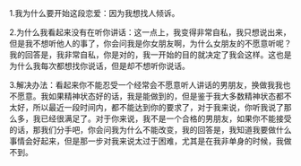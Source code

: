 1.我为什么要开始这段恋爱：因为我想找人倾诉。

2.为什么我看起来没有在听你讲话：这一点上，我变得非常自私，我只想说出来，但是我不想听他人的事了，你会问我是你女朋友啊，为什么女朋友的不愿意听呢？我的回答是，我非常自私，你是对的，我一开始的目的就决定了我会这样。这也是为什么我每次都想找你说话，但是却不想听你说话。

3.解决办法：看起来你不能忍受一个经常会不愿意听人讲话的男朋友，换做我我也不愿意。我如果精神状态好的话，我是能做到的，但是鉴于我大多数精神状态都不太好，所以最近一段时间内，都不能达到你的要求了，对于我来说，你听我说了那么多，我已经很满足了。对于你来说，我不是一个合格的男朋友，如果你不能接受的话，那我们分手吧，你会问我为什么不能改变，我的回答是，我知道我要做什么事情会好起来，但是那一步对我来说太过于困难，尤其是在我非单身的时候，我做不到。